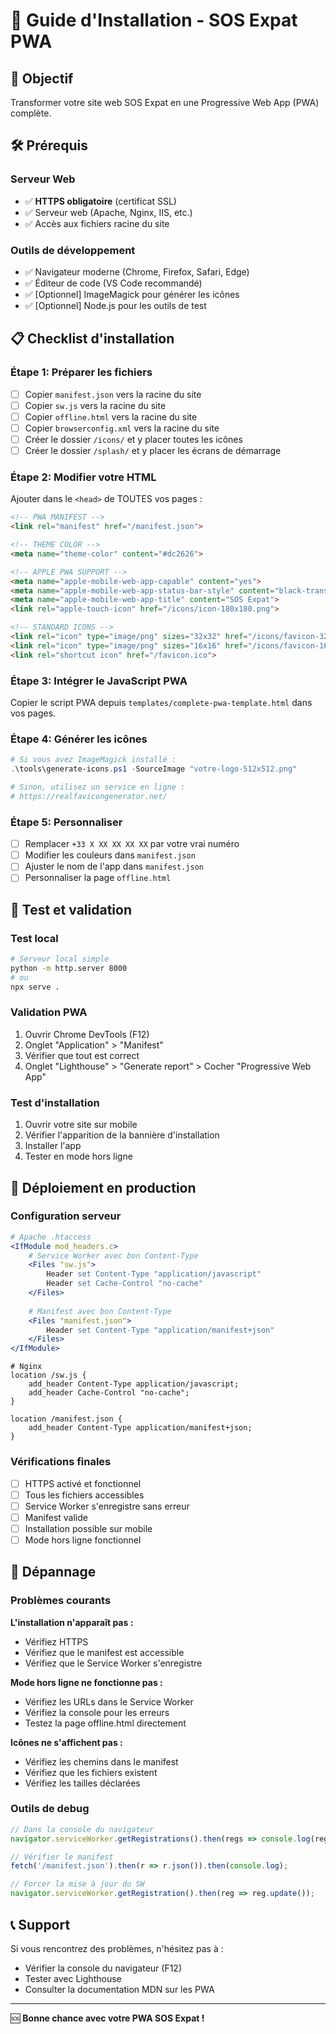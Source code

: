 ﻿# 📱 Guide d'Installation - SOS Expat PWA

## 🎯 Objectif
Transformer votre site web SOS Expat en une Progressive Web App (PWA) complète.

## 🛠️ Prérequis

### Serveur Web
- ✅ **HTTPS obligatoire** (certificat SSL)
- ✅ Serveur web (Apache, Nginx, IIS, etc.)
- ✅ Accès aux fichiers racine du site

### Outils de développement
- ✅ Navigateur moderne (Chrome, Firefox, Safari, Edge)
- ✅ Éditeur de code (VS Code recommandé)
- ✅ [Optionnel] ImageMagick pour générer les icônes
- ✅ [Optionnel] Node.js pour les outils de test

## 📋 Checklist d'installation

### Étape 1: Préparer les fichiers
- [ ] Copier `manifest.json` vers la racine du site
- [ ] Copier `sw.js` vers la racine du site  
- [ ] Copier `offline.html` vers la racine du site
- [ ] Copier `browserconfig.xml` vers la racine du site
- [ ] Créer le dossier `/icons/` et y placer toutes les icônes
- [ ] Créer le dossier `/splash/` et y placer les écrans de démarrage

### Étape 2: Modifier votre HTML
Ajouter dans le `<head>` de TOUTES vos pages :

```html
<!-- PWA MANIFEST -->
<link rel="manifest" href="/manifest.json">

<!-- THEME COLOR -->
<meta name="theme-color" content="#dc2626">

<!-- APPLE PWA SUPPORT -->
<meta name="apple-mobile-web-app-capable" content="yes">
<meta name="apple-mobile-web-app-status-bar-style" content="black-translucent">
<meta name="apple-mobile-web-app-title" content="SOS Expat">
<link rel="apple-touch-icon" href="/icons/icon-180x180.png">

<!-- STANDARD ICONS -->
<link rel="icon" type="image/png" sizes="32x32" href="/icons/favicon-32x32.png">
<link rel="icon" type="image/png" sizes="16x16" href="/icons/favicon-16x16.png">
<link rel="shortcut icon" href="/favicon.ico">
```

### Étape 3: Intégrer le JavaScript PWA
Copier le script PWA depuis `templates/complete-pwa-template.html` dans vos pages.

### Étape 4: Générer les icônes
```powershell
# Si vous avez ImageMagick installé :
.\tools\generate-icons.ps1 -SourceImage "votre-logo-512x512.png"

# Sinon, utilisez un service en ligne :
# https://realfavicongenerator.net/
```

### Étape 5: Personnaliser
- [ ] Remplacer `+33 X XX XX XX XX` par votre vrai numéro
- [ ] Modifier les couleurs dans `manifest.json`
- [ ] Ajuster le nom de l'app dans `manifest.json`
- [ ] Personnaliser la page `offline.html`

## 🧪 Test et validation

### Test local
```bash
# Serveur local simple
python -m http.server 8000
# ou
npx serve .
```

### Validation PWA
1. Ouvrir Chrome DevTools (F12)
2. Onglet "Application" > "Manifest"
3. Vérifier que tout est correct
4. Onglet "Lighthouse" > "Generate report" > Cocher "Progressive Web App"

### Test d'installation
1. Ouvrir votre site sur mobile
2. Vérifier l'apparition de la bannière d'installation
3. Installer l'app
4. Tester en mode hors ligne

## 🚀 Déploiement en production

### Configuration serveur
```apache
# Apache .htaccess
<IfModule mod_headers.c>
    # Service Worker avec bon Content-Type
    <Files "sw.js">
        Header set Content-Type "application/javascript"
        Header set Cache-Control "no-cache"
    </Files>
    
    # Manifest avec bon Content-Type
    <Files "manifest.json">
        Header set Content-Type "application/manifest+json"
    </Files>
</IfModule>
```

```nginx
# Nginx
location /sw.js {
    add_header Content-Type application/javascript;
    add_header Cache-Control "no-cache";
}

location /manifest.json {
    add_header Content-Type application/manifest+json;
}
```

### Vérifications finales
- [ ] HTTPS activé et fonctionnel
- [ ] Tous les fichiers accessibles
- [ ] Service Worker s'enregistre sans erreur
- [ ] Manifest valide
- [ ] Installation possible sur mobile
- [ ] Mode hors ligne fonctionnel

## 🐛 Dépannage

### Problèmes courants

**L'installation n'apparaît pas :**
- Vérifiez HTTPS
- Vérifiez que le manifest est accessible
- Vérifiez que le Service Worker s'enregistre

**Mode hors ligne ne fonctionne pas :**
- Vérifiez les URLs dans le Service Worker
- Vérifiez la console pour les erreurs
- Testez la page offline.html directement

**Icônes ne s'affichent pas :**
- Vérifiez les chemins dans le manifest
- Vérifiez que les fichiers existent
- Vérifiez les tailles déclarées

### Outils de debug
```javascript
// Dans la console du navigateur
navigator.serviceWorker.getRegistrations().then(regs => console.log(regs));

// Vérifier le manifest
fetch('/manifest.json').then(r => r.json()).then(console.log);

// Forcer la mise à jour du SW
navigator.serviceWorker.getRegistration().then(reg => reg.update());
```

## 📞 Support
Si vous rencontrez des problèmes, n'hésitez pas à :
- Vérifier la console du navigateur (F12)
- Tester avec Lighthouse
- Consulter la documentation MDN sur les PWA

---

🆘 **Bonne chance avec votre PWA SOS Expat !**
